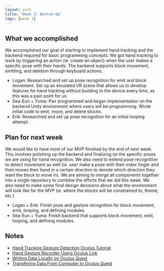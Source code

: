 ```yaml
---
layout: post
title: "Week 3: Bottom-Up"
tags: [week 3]
---
```


## What we accomplished
We accomplished our goal of starting to implement hand tracking and the backend required for basic programming concepts. We got hand tracking to work by triggering an action (ie. create an object) when the user makes a specific pose with their hands. The backend supports block movement, emitting, and deletion through keyboard actions.
* Logan: Researched and set up pose recognition for emit and block movement. Set up an emulated VR scene that allows us to develop features for hand tracking without building to the device every time, as this was a pain point for us. 
* Sea-Eun + Yuma: Pair programmed and began implementation on the backend Unity environment where users will be programming. Wrote initial code to emit, move, and delete blocks.
* Erik: Researched and set up pose recognition for an initial looping attempt.

## Plan for next week
We would like to have most of our MVP finished by the end of next week. This involves polishing up the backend and finalizing on the specific poses we are using for hand recognition. We also need to extend pose recognition to detect movement as well (ie. user make a pose with their index finger and then moves their hand in a certain direction to denote which direction they want the block to move in). We are aiming to merge all components together into a single repository to combine the efforts that we did this week. We also need to make some final design decisions about what the environment will look like for the MVP (ie. where the blocks will be constrained to, theme, etc.)
* Logan + Erik: Finish pose and gesture recognition for block movement, emit, looping, and defining modules.
* Sea-Eun + Yuma: Finish backend that supports block movement, emit, looping, and defining modules.

## Notes
* [Hand Tracking Gesture Detection Oculus Tutorial](https://www.youtube.com/watch?v=lBzwUKQ3tbw)
* [Hand Gesture Recorder Using Oculus Link](https://github.com/jorgejgnz/HandTrackingGestureRecorder)
* [Writing Data Locally on Oculus Quest](https://frl.nyu.edu/write-data-locally-on-oculus-quest/ )
* [Transfering Data From Computer to Oculus Quest](https://support.oculus.com/2255729571307786/?locale=en_US)

